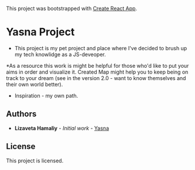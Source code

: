 This project was bootstrapped with [Create React App](https://github.com/facebook/create-react-app).

# Yasna Project
* This project is my pet project and place where I've decided to brush up my tech knowlidge as a JS-deveoper.

*As a resource this work is might be helpful for those who'd like to put your aims in order and visualize it. Created Map might help you to keep being on track to your dream (see in the version 2.0 - want to know themselves and their own world better).
* Inspiration - my own path.
## Authors

* **Lizaveta Hamaliy** - *Initial work* - [Yasna](https://github.com/lizgam/yasna-app)

## License

This project is licensed.
